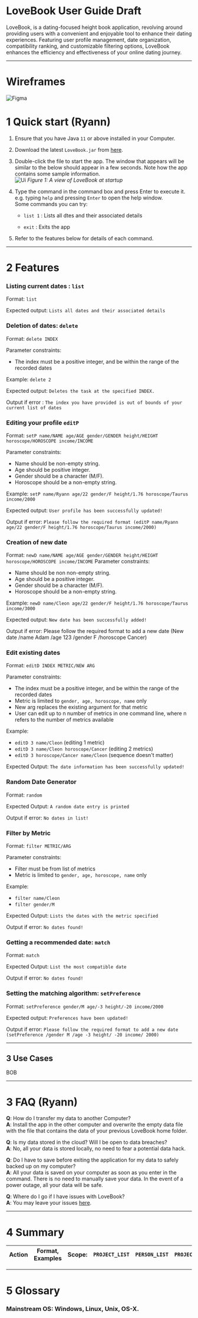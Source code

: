 # LoveBook User Guide Draft

LoveBook, is a dating-focused height book application, revolving around providing users with a convenient
and enjoyable tool to enhance their dating experiences. Featuring user profile management, date organization,
compatibility ranking, and customizable filtering options, LoveBook enhances the efficiency and effectiveness of your
online dating journey.

--------------------------------------------------------------------------------------------------------------------

# Wireframes

![Figma](/docs/images/user-guide/Figma.png)

# 1 Quick start (Ryann)

1. Ensure that you have Java `11` or above installed in your Computer.

2. Download the latest `LoveBook.jar` from [here](https://github.com/AY2324S1-CS2103T-F10-2/tp).

3. Double-click the file to start the app. The window that appears will be similar to the below should appear in a few seconds. Note how
   the app contains some sample information.<br>
   ![Ui](images/Ui.png)
   *Figure 1: A view of LoveBook at startup*

4. Type the command in the command box and press Enter to execute it. e.g. typing `help` and pressing `Enter` to
   open the help window.<br>
   Some commands you can try:

    * `list 1` : Lists all dtes and their associated details

    * `exit` : Exits the app

5. Refer to the features below for details of each command.

--------------------------------------------------------------------------------------------------------------------

# 2 Features

### Listing current dates : `list`

Format: `list`

Expected output: `Lists all dates and their associated details`

### Deletion of dates: `delete`

Format: `delete INDEX`

Parameter constraints:
- The index must be a positive integer, and be within the range of the recorded dates

Example: `delete 2`

Expected output: `Deletes the task at the specified INDEX.`

Output if error : `The index you have provided is out of bounds of your current list of dates`

### Editing your profile `editP`

Format: `setP name/NAME age/AGE gender/GENDER height/HEIGHT horoscope/HOROSCOPE income/INCOME`

Parameter constraints:
- Name should be non-empty string.
- Age should be positive integer.
- Gender should be a character (M/F).
- Horoscope should be a non-empty string.

Example: `setP name/Ryann age/22 gender/F height/1.76 horoscope/Taurus income/2000`

Expected output: `User profile has been successfully updated!`

Output if error: ```Please follow the required format (editP name/Ryann age/22 gender/F height/1.76 horoscope/Taurus
   income/2000)```

### Creation of new date
Format: `newD name/NAME age/AGE gender/GENDER height/HEIGHT horoscope/HOROSCOPE income/INCOME`
Parameter constraints:
- Name should be non non-empty string.
- Age should be a positive integer.
- Gender should be a character (M/F).
- Horoscope should be a non-empty string.

Example:
`newD name/Cleon age/22 gender/F height/1.76 horoscope/Taurus income/3000`

Expected output: `New date has been successfully added!`

Output if error:
Please follow the required format to add a new date (New date /name Adam /age 123 /gender F /horoscope Cancer)

### Edit existing dates
Format: `editD INDEX METRIC/NEW ARG`

Parameter constraints:
- The index must be a positive integer, and be within the range of the recorded dates
- Metric is limited to `gender, age, horoscope, name` only
- New arg replaces the existing argument for that metric
- User can edit up to n number of metrics in one command line, where n refers to the number of metrics available

Example:
- `editD 3 name/Cleon` (editing 1 metric)
- `editD 3 name/Cleon horoscope/Cancer` (editing 2 metrics)
- `editD 3 horoscope/Cancer name/Cleon` (sequence doesn't matter)

Expected Output: `The date information has been successfully updated!`

### Random Date Generator
Format: `random`

Expected Output: `A random date entry is printed`

Output if error: ```No dates in list!```

### Filter by Metric
Format: `filter METRIC/ARG`

Parameter constraints:
- Filter must be from list of metrics
- Metric is limited to `gender, age, horoscope, name` only

Example:
- `filter name/Cleon`
- `filter gender/M`

Expected Output: `Lists the dates with the metric specified`

Output if error: ```No dates found!```

### Getting a recommended date: `match`
Format: `match`

Expected Output: `List the most compatible date`

Output if error: `No dates found!`

### Setting the matching algorithm: `setPreference`
Format: `setPreference gender/M age/-3 height/-20 income/2000`

Expected output: `Preferences have been updated!`

Output if error:
`Please follow the required format to add a new date (setPreference /gender M /age -3 height/ -20 income/ 2000)`

--------------------------------------------------------------------------------------------------------------------

## 3 Use Cases

BOB


--------------------------------------------------------------------------------------------------------------------

# 3 FAQ (Ryann)

**Q**: How do I transfer my data to another Computer?<br>
**A**: Install the app in the other computer and overwrite the empty data file with the file that
contains the data of your previous LoveBook home folder.

**Q**: Is my data stored in the cloud? Will I be open to data breaches?<br>
**A**: No, all your data is stored locally, no need to fear a potential data hack.

**Q**: Do I have to save before exiting the application for my data to safely backed up on my computer? <br>
**A**: All your data is saved on your computer as soon as you enter in the command. There is no need to manually save
your data. In the event of a power outage, all your data will be safe.

**Q**: Where do I go if I have issues with LoveBook? <br>
**A**: You may leave your issues [here](https://github.com/AY2324S1-CS2103T-F10-2/tp/issues).

--------------------------------------------------------------------------------------------------------------------

# 4 Summary

Action | Format, Examples | Scope: | `PROJECT_LIST` | `PERSON_LIST` | `PROJECT` | `PERSON` | `TASK` | `TEAMMATE`
--------|------------------|-------|---------------|---------------|-------------|--------|--------|------------

[//]: # (**Gets Help** | `help` |                                                                                                                                                                                                                                                          | √ | √ | √ | √ | √ | √)

[//]: # (**Exits application** | `exit` |                                                                                                                                                                                                                                                  | √ | √ | √ | √ | √ | √)

[//]: # (**Leaves a view** | `leave` |                                                                                                                                                                                                                                                     | √ | √ | √ | √ | √ | √)

[//]: # (**Shows all projects** | `listprojects` |                                                                                                                                                                                                                                         | √ | √ | √ |   | √ | √)

[//]: # (**Shows all dates** | `listdates` |                                                                                                                                                                                                                                           | √ | √ |   | √ |   |)

[//]: # (**Starts a project** | `startproject INDEX`<br> e.g., `startproject 3` |                                                                                                                                                                                                          | √ |   | √ |   |   |)

[//]: # (**Starts a date** | `startperson INDEX`<br> e.g., `startperson 3` |                                                                                                                                                                                                             |   | √ |   | √ |   |)

[//]: # (**Adds project** | `add n/PROJECT_NAME dl/DEADLINE ru/REPO_URL d/PROJECT_DESCRIPTION [tg/TAGS]... `   eg, `add n/Blair project dl/29-02-2020 00:00:00 ru/http://github.com/a/b.git d/Coding in Greenwich tg/challenging` |                                                        | √ |   | √ |   | √ | √)

[//]: # (**Deletes project** | `delete INDEX` <br> e.g. `delete 2` |                                                                                                                                                                                                                       | √ |   | √ |   | √ | √)

[//]: # (**Finds KEYWORD** | `find KEYWORD` <br> e.g. `find read` |                                                                                                                                                                                                                        | √ |   | √ |   | √ | √)

[//]: # (**Edits Project** | `edit [n/PROJECT NAME] [dl/DEADLINE] [ru/REPO URL] [d/PROJECT DESCRIPTION] [tg/TAGS...] ` eg, `edit n/Resident Evil project d/ new horror`|                                                                                                                   | √ |   | √ |   | √ | √)

[//]: # (**Adds Task** | `addtask tn/TASK_NAME td/TASK_DEADLINE [tp/TASK_PROGRESS] [d/TASK DESCRIPTION]` eg, `addtask tn/Do User Guide tp/30 td/29-02-2020 00:00:00` |                                                                                                                                             |   |   | √ |   | √ | √)

[//]: # (**Assigns A Task To A Teammate** | `assign INDEX NAME` <br> e.g. `assign 1 Niaaz` |                                                                                                                                                                                               |   |   | √ |   | √ | √)

[//]: # (**Edits task details** | `edittask INDEX [tn/TASK_NAME] [tp/TASK_PROGRESS] [td/TASK_DEADLINE] [d/TASK DESCRIPTION]` eg, `edittask 3 tn/Finish project` |                                                                                                                                   |   |   | √ |   | √ | √)

[//]: # (**Deletes a task** | `deletetask INDEX` <br>e.g. `deletetask 1` |                                                                                                                                                                                                                 |   |   | √ |   | √ | √)

[//]: # (**Filters tasks** | <code>filter &#40;ta/ASSIGNEE_GITHUB_USERNAME&#41;&#124;&#124;&#40;tn/KEYWORD [MORE_KEYWORDS]...&#41;&#124;&#124;&#40;td/DEADLINE&#41;&#124;&#124;&#40;start/START_DATE end/END_DATE&#41;&#124;&#124;&#40;tp/TASK_PROGRESS&#41;&#124;&#124;&#40;done/DONE_STATUS&#41;</code> <br>e.g. `filter tn/CS2103T` |   |   |   | √ |   | √ | √)

[//]: # (**Shows all the tasks** | `alltasks` |                                                                                                                                                                                                                                            |   |   | √ |   | √ | √)

[//]: # (**Sorts tasks** | <code>sort &#40;sa/&#41;&#124;&#124;&#40;sd/&#41; &#40;td/&#41;&#124;&#124;&#40;tp/&#41;&#124;&#124;&#40;tn/&#41;&#124;&#124;&#40;done/&#41;</code> <br>e.g. `sort sa/ td/` |                                                                                                                                   |   |   | √ |   | √ | √)

[//]: # (**Views Details of A Task** | `viewtask INDEX` <br> e.g. `viewtask 1` |                                                                                                                                                                                                           |   |   | √ |   | √ | √)

[//]: # (**Creates a new date** | `addperson mn/TEAMMATE_NAME mg/GITHUB_USERNAME mp/PHONE_NUMBER me/GENDER ma/HEIGHT` e.g. `addperson mn/Lucas mg/LucasTai98 mp/93824823 me/lucas@gmail.com ma/18 Evelyn Road` |                                                                         | √ | √ | √ | √ | √ | √)

[//]: # (**Adds a teammate to a project** | `addtoproject GITHUB_USERNAME` e.g. `addtoproject LucasTai98` |                                                                                                                                                                                |   |   | √ |   | √ | √)

[//]: # (**Removes a teammate from a project** | `deletefromproject GITHUB_USERNAME` e.g. `deletefromproject LucasTai98` |                                                                                                                                                                 |   |   | √ |   | √ | √)

[//]: # (**Edits teammate details** | `editteammate GITHUB_USERNAME [mn/TEAMMATE_NAME] [mp/PHONE_NUMBER] [me/] [ma/HEIGHT]` e.g. `editteammate Lucas98 tn/GeNiaaz ta/5 Hacker Way`|                                                                                                  |   |   | √ |   | √ | √)

[//]: # (**Views a teammate’s details** | `viewteammate GITHUB_USERNAME` e.g. `viewteammate Lucas98`|                                                                                                                                                                                      |   |   | √ |   | √ | √)

[//]: # (**Deletes a teammate** | `deleteperson GITHUB_USERNAME` e.g. `deleteperson Lucas98` |)

--------------------------------------------------------------------------------------------------------------------

# 5 Glossary

### Mainstream OS: Windows, Linux, Unix, OS-X.
